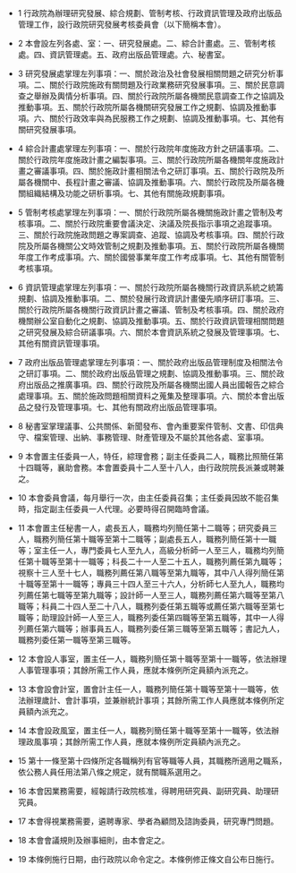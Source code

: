 * 1 行政院為辦理研究發展、綜合規劃、管制考核、行政資訊管理及政府出版品管理工作，設行政院研究發展考核委員會（以下簡稱本會）。

* 2 本會設左列各處、室：一、研究發展處。二、綜合計畫處。三、管制考核處。四、資訊管理處。五、政府出版品管理處。六、秘書室。

* 3 研究發展處掌理左列事項：一、關於政治及社會發展相關問題之研究分析事項。二、關於行政院施政有關問題及行政業務研究發展事項。三、關於民意調查之舉辦及輿情分析事項。四、關於行政院所屬各機關民意調查工作之協調及推動事項。五、關於行政院所屬各機關研究發展工作之規劃、協調及推動事項。六、關於行政效率與為民服務工作之規劃、協調及推動事項。七、其他有關研究發展事項。

* 4 綜合計畫處掌理左列事項：一、關於行政院年度施政方針之研議事項。二、關於行政院年度施政計畫之編製事項。三、關於行政院所屬各機關年度施政計畫之審議事項。四、關於施政計畫相關法令之研訂事項。五、關於行政院及所屬各機關中、長程計畫之審議、協調及推動事項。六、關於行政院及所屬各機關組織結構及功能之研析事項。七、其他有關施政規劃事項。

* 5 管制考核處掌理左列事項：一、關於行政院所屬各機關施政計畫之管制及考核事項。二、關於行政院重要會議決定、決議及院長指示事項之追蹤事項。三、關於行政院施政問題之專案調查、追蹤、協調及考核事項。四、關於行政院及所屬各機關公文時效管制之規劃及推動事項。五、關於行政院所屬各機關年度工作考成事項。六、關於國營事業年度工作考成事項。七、其他有關管制考核事項。

* 6 資訊管理處掌理左列事項：一、關於行政院所屬各機關行政資訊系統之統籌規劃、協調及推動事項。二、關於發展行政資訊計畫優先順序研訂事項。三、關於行政院所屬各機關行政資訊計畫之審議、管制及考核事項。四、關於政府機關辦公室自動化之規劃、協調及推動事項。五、關於行政資訊管理相關問題之研究發展及綜合研議事項。六、關於本會資訊系統之發展及管理事項。七、其他有關資訊管理事項。

* 7 政府出版品管理處掌理左列事項：一、關於政府出版品管理制度及相關法令之研訂事項。二、關於政府出版品管理之規劃、協調及推動事項。三、關於政府出版品之推廣事項。四、關於行政院及所屬各機關出國人員出國報告之綜合處理事項。五、關於施政問題相關資料之蒐集及整理事項。六、關於本會出版品之發行及管理事項。七、其他有關政府出版品管理事項。

* 8 秘書室掌理議事、公共關係、新聞發布、會內重要案件管制、文書、印信典守、檔案管理、出納、事務管理、財產管理及不屬於其他各處、室事項。

* 9 本會置主任委員一人，特任，綜理會務；副主任委員二人，職務比照簡任第十四職等，襄助會務。本會置委員十二人至十八人，由行政院院長派兼或聘兼之。

* 10 本會委員會議，每月舉行一次，由主任委員召集；主任委員因故不能召集時，指定副主任委員一人代理。必要時得召開臨時會議。

* 11 本會置主任秘書一人，處長五人，職務均列簡任第十二職等；研究委員三人，職務列簡任第十職等至第十二職等；副處長五人，職務列簡任第十一職等；室主任一人，專門委員七人至九人，高級分析師一人至三人，職務均列簡任第十職等至第十一職等；科長二十一人至二十五人，職務列薦任第九職等；視察十三人至十七人，職務列薦任第八職等至第九職等，其中八人得列簡任第十職等至第十一職等；專員三十四人至三十六人，分析師七人至九人，職務均列薦任第七職等至第九職等；設計師一人至三人，職務列薦任第六職等至第八職等；科員二十四人至二十八人，職務列委任第五職等或薦任第六職等至第七職等；助理設計師一人至三人，職務列委任第四職等至第五職等，其中一人得列薦任第六職等；辦事員五人，職務列委任第三職等至第五職等；書記九人，職務列委任第一職等至第三職等。

* 12 本會設人事室，置主任一人，職務列簡任第十職等至第十一職等，依法辦理人事管理事項；其餘所需工作人員，應就本條例所定員額內派充之。

* 13 本會設會計室，置會計主任一人，職務列簡任第十職等至第十一職等，依法辦理歲計、會計事項，並兼辦統計事項；其餘所需工作人員應就本條例所定員額內派充之。

* 14 本會設政風室，置主任一人，職務列簡任第十職等至第十一職等，依法辦理政風事項；其餘所需工作人員，應就本條例所定員額內派充之。

* 15 第十一條至第十四條所定各職稱列有官等職等人員，其職務所適用之職系，依公務人員任用法第八條之規定，就有關職系選用之。

* 16 本會因業務需要，經報請行政院核准，得聘用研究員、副研究員、助理研究員。

* 17 本會得視業務需要，遴聘專家、學者為顧問及諮詢委員，研究專門問題。

* 18 本會會議規則及辦事細則，由本會定之。

* 19 本條例施行日期，由行政院以命令定之。本條例修正條文自公布日施行。

